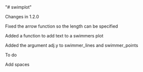 "# swimplot" 

Changes in 1.2.0

Fixed the arrow function so the length can be specified

Added a function to add text to a swimmers plot

Added the argument adj.y to swimmer_lines and swimmer_points

To do

Add spaces
